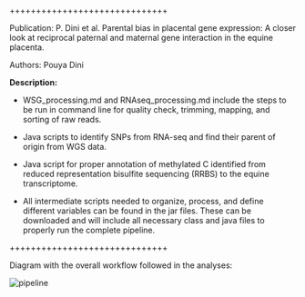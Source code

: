 ++++++++++++++++++++++++++++++

Publication: P. Dini et al. Parental bias in placental gene expression: A closer look at reciprocal paternal and maternal gene interaction in the equine placenta.

Authors: Pouya Dini


**Description:**

- WSG_processing.md and RNAseq_processing.md include the steps to be run in command line for quality check, trimming, mapping, and sorting of raw reads.

- Java scripts to identify SNPs from RNA-seq and find their parent of origin from WGS data.

- Java script for proper annotation of methylated C identified from reduced representation bisulfite sequencing (RRBS) to the equine transcriptome.

- All intermediate scripts needed to organize, process, and define different variables can be found in the jar files. These can be downloaded and will include all necessary class and java files to properly run the complete pipeline.

++++++++++++++++++++++++++++++


Diagram with the overall workflow followed in the analyses:

![pipeline](https://github.com/jmuribes/images/blob/master/Dinietal2020_diagram.png)
